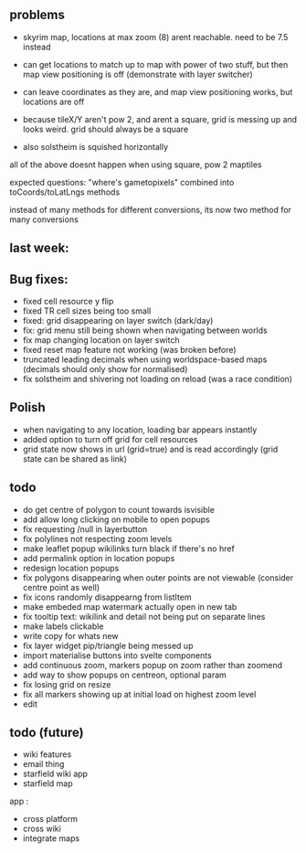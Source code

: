 

## problems

- skyrim map, locations at max zoom (8) arent reachable. need to be 7.5 instead

- can get locations to match up to map with power of two stuff, but then map view positioning is off (demonstrate with layer switcher)

- can leave coordinates as they are, and map view positioning works, but locations are off

- because tileX/Y aren't pow 2, and arent a square, grid is messing up and looks weird. grid should always be a square

- also solstheim is squished horizontally

all of the above doesnt happen when using square, pow 2 maptiles



expected questions: "where's gametopixels" combined into toCoords/toLatLngs methods

instead of many methods for different conversions, its now two method for many conversions



## last week:


## Bug fixes:
- fixed cell resource y flip
- fixed TR cell sizes being too small
- fixed: grid disappearing on layer switch (dark/day)
- fix: grid menu still being shown when navigating between worlds
- fix map changing location on layer switch
- fixed reset map feature not working (was broken before)
- truncated leading decimals when using worldspace-based maps (decimals should only show for normalised)
- fix solstheim and shivering not loading on reload (was a race condition)

## Polish
- when navigating to any location, loading bar appears instantly
- added option to turn off grid for cell resources
- grid state now shows in url (grid=true) and is read accordingly (grid state can be shared as link)

## todo

- do get centre of polygon to count towards isvisible
- add allow long clicking on mobile to open popups
- fix requesting /null in layerbutton
- fix polylines not respecting zoom levels
- make leaflet popup wikilinks turn black if there's no href
- add permalink option in location popups
- redesign location popups
- fix polygons disappearing when outer points are not viewable (consider centre point as well)
- fix icons randomly disappearng from listItem
- make embeded map watermark actually open in new tab
- fix tooltip text: wikilink and detail not being put on separate lines
- make labels clickable
- write copy for whats new
- fix layer widget pip/triangle being messed up
- import materialise buttons into svelte components
- add continuous zoom, markers popup on zoom rather than zoomend
- add way to show popups on centreon, optional param
- fix losing grid on resize
- fix all markers showing up at initial load on highest zoom level
- edit

## todo (future)
- wiki features
- email thing
- starfield wiki app
- starfield map

app :
- cross platform
- cross wiki
- integrate maps
